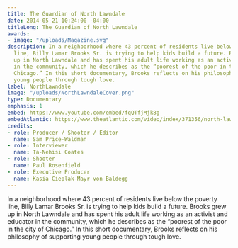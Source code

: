 ```yaml
---
title: The Guardian of North Lawndale
date: 2014-05-21 10:24:00 -04:00
titleLong: The Guardian of North Lawndale
awards:
- image: "/uploads/Magazine.svg"
description: In a neighborhood where 43 percent of residents live below the poverty
  line, Billy Lamar Brooks Sr. is trying to help kids build a future. Brooks grew
  up in North Lawndale and has spent his adult life working as an activist and educator
  in the community, which he describes as the “poorest of the poor in the city of
  Chicago.” In this short documentary, Brooks reflects on his philosophy of supporting
  young people through tough love.
label: NorthLawndale
image: "/uploads/NorthLawndaleCover.png"
type: Documentary
emphasis: 1
embed: https://www.youtube.com/embed/fqQTfjMjk8g
embedAtlantic: https://www.theatlantic.com/video/index/371356/north-lawndale/
credits:
- role: Producer / Shooter / Editor
  name: Sam Price-Waldman
- role: Interviewer
  name: Ta-Nehisi Coates
- role: Shooter
  name: Paul Rosenfield
- role: Executive Producer
  name: Kasia Cieplak-Mayr von Baldegg
---
```


In a neighborhood where 43 percent of residents live below the poverty line, Billy Lamar Brooks Sr. is trying to help kids build a future. Brooks grew up in North Lawndale and has spent his adult life working as an activist and educator in the community, which he describes as the “poorest of the poor in the city of Chicago.” In this short documentary, Brooks reflects on his philosophy of supporting young people through tough love.
